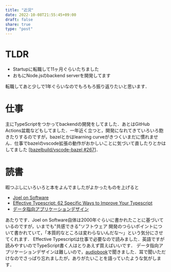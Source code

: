 ```yaml
---
title: "近況"
date: 2022-10-08T21:55:45+09:00
draft: false
share: true
type: "post"
---
```


# TLDR

- Startupに転職して11ヶ月ぐらいたちました
- おもにNode.jsのbackend serverを開発してます

転職してあと少しで1年ぐらいなのでもろもろ振り返りたいと思います．

# 仕事

主にTypeScriptをつかってbackendの開発をしてました．あとはGitHub Actions盆栽などもしてました．一年近く立つと，開発になれてきていろいろ飽きたりするのですが，bazelとかはlearning curveがきつくいまだに慣れません．仕事でbazelのvscode拡張の動作がおかしいことに気づいて直したりとかはしてました [[bazelbuild/vscode-bazel #267](https://github.com/bazelbuild/vscode-bazel/pull/267)]．


# 読書

暇つぶしにいろいろと本をよんでましたがよかったものを上げると

- [Joel on Software](https://www.amazon.co.jp/dp/4274066304)
- [Effective Typescript: 62 Specific Ways to Improve Your Typescript](https://www.amazon.co.jp/dp/1492053740)
- [データ指向アプリケーションデザイン](https://www.amazon.co.jp/dp/4873118700)

あたりです．Joel on Software自体は2000年ぐらいに書かれたことに基づいているのですが，いまでも"共感できる"ソフトウェア
開発のつらいポイントについて書かれていて，「本質的なところは変わらないんだな〜」という気分にさせてくれます．
Effective Typescriptは仕事で必要なので読みました．英語ですが読みやすいのでTypeScript書く人はとりあえず買えばいいです．
データ指向アプリケーションデザインは難しいので，[audiobook](https://books.apple.com/us/audiobook/designing-data-intensive-applications-the-big-ideas/id1552766443)で聞きました．耳で聞いただけなのでさっぱり忘れましたが，ありがたいことを語っていたような気がします．